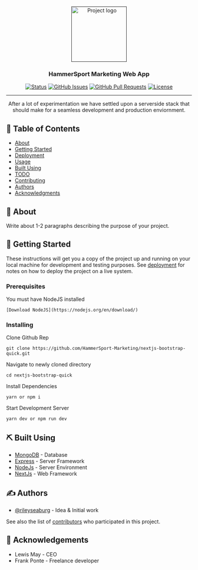 <p align="center">
  <a href="" rel="noopener">
 <img width="150px" src="https://i.imgur.com/MI1FKzW.png" alt="Project logo"></a>
</p>

<h3 align="center">HammerSport Marketing Web App</h3>

<div align="center">

[![Status](https://img.shields.io/badge/status-active-success.svg)]()
[![GitHub Issues](https://img.shields.io/github/issues/HammerSport-Marketing/nextjs-bootstrap-quick.svg)](https://github.com/HammerSport-Marketing/nextjs-bootstrap-quick/issues)
[![GitHub Pull Requests](https://img.shields.io/github/issues-pr/HammerSport-Marketing/nextjs-bootstrap-quick.svg)](https://github.com/HammerSport-Marketing/nextjs-bootstrap-quick/pulls)
[![License](https://img.shields.io/badge/license-MIT-blue.svg)](/LICENSE)

</div>

---

<p align="center"> After a lot of experimentation we have settled upon a serverside stack that should make for a seamless development and production enviornment.
    <br> 
</p>

## 📝 Table of Contents

- [About](#about)
- [Getting Started](#getting_started)
- [Deployment](#deployment)
- [Usage](#usage)
- [Built Using](#built_using)
- [TODO](../TODO.md)
- [Contributing](../CONTRIBUTING.md)
- [Authors](#authors)
- [Acknowledgments](#acknowledgement)

## 🧐 About <a name = "about"></a>

Write about 1-2 paragraphs describing the purpose of your project.

## 🏁 Getting Started <a name = "getting_started"></a>

These instructions will get you a copy of the project up and running on your local machine for development and testing purposes. See [deployment](#deployment) for notes on how to deploy the project on a live system.

### Prerequisites

You must have NodeJS installed

```
[Download NodeJS](https://nodejs.org/en/download/)
```

### Installing

Clone Github Rep

```
git clone https://github.com/HammerSport-Marketing/nextjs-bootstrap-quick.git
```

Navigate to newly cloned directory

```
cd nextjs-bootstrap-quick
```

Install Dependencies

```
yarn or npm i
```

Start Development Server

```
yarn dev or npm run dev
```



## ⛏️ Built Using <a name = "built_using"></a>

- [MongoDB](https://www.mongodb.com/) - Database
- [Express](https://expressjs.com/) - Server Framework
- [NodeJs](https://nodejs.org/en/) - Server Environment
- [NextJs](https://vuejs.org/) - Web Framework

## ✍️ Authors <a name = "authors"></a>

- [@rileyseaburg](https://github.com/rileyseaburg) - Idea & Initial work

See also the list of [contributors](https://github.com/HammerSport-Marketing/nextjs-bootstrap-quick/contributors) who participated in this project.

## 🎉 Acknowledgements <a name = "acknowledgement"></a>

- Lewis May - CEO
- Frank Ponte - Freelance developer